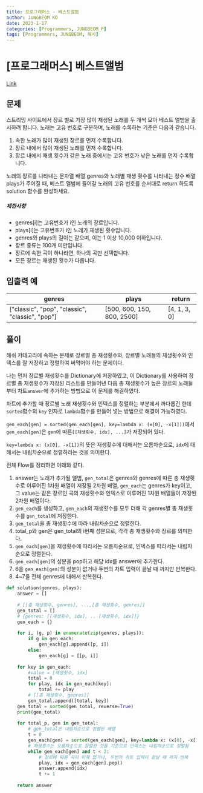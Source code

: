 ```yaml
---
title: 프로그래머스 - 베스트앨범
author: JUNGBEOM KO
date: 2023-1-17
categories: [Programmers, JUNGBEOM_P]
tags: [Programmers, JUNGBEOM, 해시]
---
```


# [프로그래머스] 베스트앨범

[Link](https://school.programmers.co.kr/learn/courses/30/lessons/42579)



## 문제

스트리밍 사이트에서 장르 별로 가장 많이 재생된 노래를 두 개씩 모아 베스트 앨범을 출시하려 합니다. 노래는 고유 번호로 구분하며, 노래를 수록하는 기준은 다음과 같습니다.

1. 속한 노래가 많이 재생된 장르를 먼저 수록합니다.
2. 장르 내에서 많이 재생된 노래를 먼저 수록합니다.
3. 장르 내에서 재생 횟수가 같은 노래 중에서는 고유 번호가 낮은 노래를 먼저 수록합니다.

노래의 장르를 나타내는 문자열 배열 genres와 노래별 재생 횟수를 나타내는 정수 배열 plays가 주어질 때, 베스트 앨범에 들어갈 노래의 고유 번호를 순서대로 return 하도록 solution 함수를 완성하세요.

##### 제한사항

- genres[i]는 고유번호가 i인 노래의 장르입니다.
- plays[i]는 고유번호가 i인 노래가 재생된 횟수입니다.
- genres와 plays의 길이는 같으며, 이는 1 이상 10,000 이하입니다.
- 장르 종류는 100개 미만입니다.
- 장르에 속한 곡이 하나라면, 하나의 곡만 선택합니다.
- 모든 장르는 재생된 횟수가 다릅니다.



## 입출력 예

| genres                                          | plays                      | return       |
| ----------------------------------------------- | -------------------------- | ------------ |
| ["classic", "pop", "classic", "classic", "pop"] | [500, 600, 150, 800, 2500] | [4, 1, 3, 0] |



## 풀이

해쉬 카테고리에 속하는 문제로 장르별 총 재생횟수와, 장르별 노래들의 재생횟수와 인덱스를 잘 저장하고 정렬하여 써먹어야 하는 문제이다.

나는 먼저 장르별 재생횟수를 Dictionary에 저장하였고, 이 Dictionary를 사용하여 장르별 총 재생횟수가 저장된 리스트를 만들어낸 다음 총 재생횟수가 높은 장르의 노래들부터 차트`answer`에 추가하는 방법으로 이 문제를 해결하였다.

차트에 추가할 때 장르별 노래 재생횟수와 인덱스를 정렬하는 부분에서 까다롭긴 한데 `sorted`함수의 `key` 인자로 `lambda`함수를 만들어 넣는 방법으로 해결이 가능하였다.

`gen_each[gen] = sorted(gen_each[gen], key=lambda x: (x[0], -x[1]))`에서 `gen_each[gen]`은 `gen`에 따른`[[재생횟수, idx], ...]`가 저장되어 있다.

`key=lambda x: (x[0], -x[1])`의 뜻은 재생횟수에 대해서는 오름차순으로, `idx`에 대해서는 내림차순으로 정렬하라는 것을 의미한다.

전체 Flow를 정리하면 아래와 같다.

1. answer는 노래가 추가될 앨범, `gen_total`은 genres와 genres에 따른 총 재생횟수로 이루어진 1차원 배열이 저장될 2차원 배열, `gen_each`는 genres가 key이고, 그 value는 같은 장르인 곡의 재생횟수와 인덱스로 이루어진 1차원 배열들이 저장된 2차원 배열이다.
2. `gen_each`를 생성하고,  `gen_each`의 재생횟수를 모두 더해 각 genres별 총 재생횟수를 `gen_total`에 저장한다.
3. `gen_total`을 총 재생횟수에 따라 내림차순으로 정렬한다.
4. total_p와 gen은 gen_total의 i번째 성분으로, 각각 총 재생횟수와 장르를 의미한다.
5. `gen_each[gen]`을 재생횟수에 따라서는 오름차순으로, 인덱스를 따라서는 내림차순으로 정렬한다.
6. `gen_each[gen]`의 성분을 pop하고 해당 idx를 answer에 추가한다.
7. 6을 `gen_each[gen]`의 성분이 없거나 두번의 차트 입력이 끝날 때 까지만 반복한다.
8. 4~7을 전체 genres에 대해서 반복한다.

```python
def solution(genres, plays):
    answer = []
    
    # [[총 재생횟수, genres], ...,[총 재생횟수, genres]]
    gen_total = []
    # {genres: [[재생횟수, idx], .. [재생횟수, idx]]}
    gen_each = {}
    
    for i, (g, p) in enumerate(zip(genres, plays)):
        if g in gen_each:
            gen_each[g].append([p, i])
        else:
            gen_each[g] = [[p, i]]
    
    for key in gen_each:
        #value = [재생횟수, idx]
        total = 0
        for play, idx in gen_each[key]:
            total += play
        # [[총 재생횟수, genres]]
        gen_total.append([total, key])
    gen_total = sorted(gen_total, reverse=True)
    print(gen_total)
    
    for total_p, gen in gen_total:
        # gen_total은 내림차순으로 정렬된 배열
        t = 0
        gen_each[gen] = sorted(gen_each[gen], key=lambda x: (x[0], -x[1]))
        # 재생횟수는 오름차순으로 정렬한 것을 기준으로 인덱스는 내림차순으로 정렬됨
        while gen_each[gen] and t < 2:
            # 장르에 따른 곡이 이제 없거나, 두번의 차트 입력이 끝날 때 까지 반복
            play, idx = gen_each[gen].pop()
            answer.append(idx)
            t += 1
            
    return answer
```
